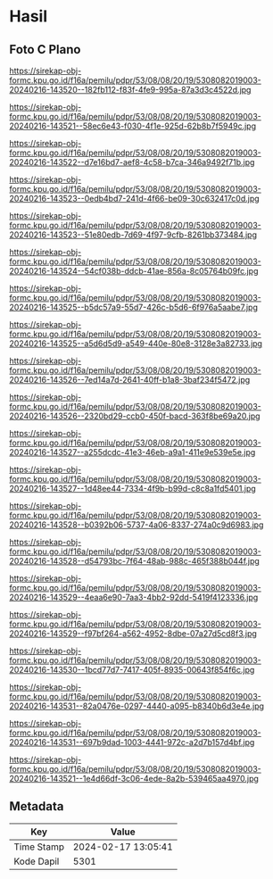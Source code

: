 # Hasil

## Foto C Plano

https://sirekap-obj-formc.kpu.go.id/f16a/pemilu/pdpr/53/08/08/20/19/5308082019003-20240216-143520--182fb112-f83f-4fe9-995a-87a3d3c4522d.jpg

https://sirekap-obj-formc.kpu.go.id/f16a/pemilu/pdpr/53/08/08/20/19/5308082019003-20240216-143521--58ec6e43-f030-4f1e-925d-62b8b7f5949c.jpg

https://sirekap-obj-formc.kpu.go.id/f16a/pemilu/pdpr/53/08/08/20/19/5308082019003-20240216-143522--d7e16bd7-aef8-4c58-b7ca-346a9492f71b.jpg

https://sirekap-obj-formc.kpu.go.id/f16a/pemilu/pdpr/53/08/08/20/19/5308082019003-20240216-143523--0edb4bd7-241d-4f66-be09-30c632417c0d.jpg

https://sirekap-obj-formc.kpu.go.id/f16a/pemilu/pdpr/53/08/08/20/19/5308082019003-20240216-143523--51e80edb-7d69-4f97-9cfb-8261bb373484.jpg

https://sirekap-obj-formc.kpu.go.id/f16a/pemilu/pdpr/53/08/08/20/19/5308082019003-20240216-143524--54cf038b-ddcb-41ae-856a-8c05764b09fc.jpg

https://sirekap-obj-formc.kpu.go.id/f16a/pemilu/pdpr/53/08/08/20/19/5308082019003-20240216-143525--b5dc57a9-55d7-426c-b5d6-6f976a5aabe7.jpg

https://sirekap-obj-formc.kpu.go.id/f16a/pemilu/pdpr/53/08/08/20/19/5308082019003-20240216-143525--a5d6d5d9-a549-440e-80e8-3128e3a82733.jpg

https://sirekap-obj-formc.kpu.go.id/f16a/pemilu/pdpr/53/08/08/20/19/5308082019003-20240216-143526--7ed14a7d-2641-40ff-b1a8-3baf234f5472.jpg

https://sirekap-obj-formc.kpu.go.id/f16a/pemilu/pdpr/53/08/08/20/19/5308082019003-20240216-143526--2320bd29-ccb0-450f-bacd-363f8be69a20.jpg

https://sirekap-obj-formc.kpu.go.id/f16a/pemilu/pdpr/53/08/08/20/19/5308082019003-20240216-143527--a255dcdc-41e3-46eb-a9a1-411e9e539e5e.jpg

https://sirekap-obj-formc.kpu.go.id/f16a/pemilu/pdpr/53/08/08/20/19/5308082019003-20240216-143527--1d48ee44-7334-4f9b-b99d-c8c8a1fd5401.jpg

https://sirekap-obj-formc.kpu.go.id/f16a/pemilu/pdpr/53/08/08/20/19/5308082019003-20240216-143528--b0392b06-5737-4a06-8337-274a0c9d6983.jpg

https://sirekap-obj-formc.kpu.go.id/f16a/pemilu/pdpr/53/08/08/20/19/5308082019003-20240216-143528--d54793bc-7f64-48ab-988c-465f388b044f.jpg

https://sirekap-obj-formc.kpu.go.id/f16a/pemilu/pdpr/53/08/08/20/19/5308082019003-20240216-143529--4eaa6e90-7aa3-4bb2-92dd-5419f4123336.jpg

https://sirekap-obj-formc.kpu.go.id/f16a/pemilu/pdpr/53/08/08/20/19/5308082019003-20240216-143529--f97bf264-a562-4952-8dbe-07a27d5cd8f3.jpg

https://sirekap-obj-formc.kpu.go.id/f16a/pemilu/pdpr/53/08/08/20/19/5308082019003-20240216-143530--1bcd77d7-7417-405f-8935-00643f854f6c.jpg

https://sirekap-obj-formc.kpu.go.id/f16a/pemilu/pdpr/53/08/08/20/19/5308082019003-20240216-143531--82a0476e-0297-4440-a095-b8340b6d3e4e.jpg

https://sirekap-obj-formc.kpu.go.id/f16a/pemilu/pdpr/53/08/08/20/19/5308082019003-20240216-143531--697b9dad-1003-4441-972c-a2d7b157d4bf.jpg

https://sirekap-obj-formc.kpu.go.id/f16a/pemilu/pdpr/53/08/08/20/19/5308082019003-20240216-143521--1e4d66df-3c06-4ede-8a2b-539465aa4970.jpg


## Metadata

| Key        | Value               |
| ---------- | ------------------- |
| Time Stamp | 2024-02-17 13:05:41 |
| Kode Dapil | 5301                |



